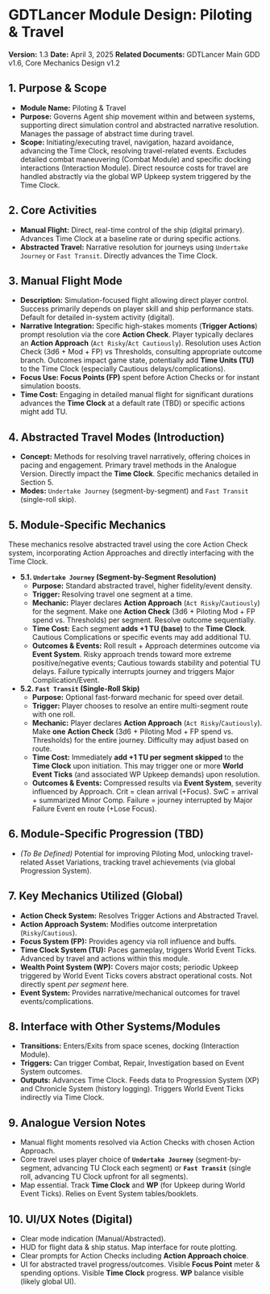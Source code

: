 # GDTLancer Module Design: Piloting & Travel

**Version:** 1.3
**Date:** April 3, 2025
**Related Documents:** GDTLancer Main GDD v1.6, Core Mechanics Design v1.2

## 1. Purpose & Scope

* **Module Name:** Piloting & Travel
* **Purpose:** Governs Agent ship movement within and between systems, supporting direct simulation control and abstracted narrative resolution. Manages the passage of abstract time during travel.
* **Scope:** Initiating/executing travel, navigation, hazard avoidance, advancing the Time Clock, resolving travel-related events. Excludes detailed combat maneuvering (Combat Module) and specific docking interactions (Interaction Module). Direct resource costs for travel are handled abstractly via the global WP Upkeep system triggered by the Time Clock.

## 2. Core Activities

* **Manual Flight:** Direct, real-time control of the ship (digital primary). Advances Time Clock at a baseline rate or during specific actions.
* **Abstracted Travel:** Narrative resolution for journeys using `Undertake Journey` or `Fast Transit`. Directly advances the Time Clock.

## 3. Manual Flight Mode

* **Description:** Simulation-focused flight allowing direct player control. Success primarily depends on player skill and ship performance stats. Default for detailed in-system activity (digital).
* **Narrative Integration:** Specific high-stakes moments (**Trigger Actions**) prompt resolution via the core **Action Check**. Player typically declares an **Action Approach** (`Act Risky`/`Act Cautiously`). Resolution uses Action Check (3d6 + Mod + FP) vs Thresholds, consulting appropriate outcome branch. Outcomes impact game state, potentially add **Time Units (TU)** to the Time Clock (especially Cautious delays/complications).
* **Focus Use:** **Focus Points (FP)** spent before Action Checks or for instant simulation boosts.
* **Time Cost:** Engaging in detailed manual flight for significant durations advances the **Time Clock** at a default rate (TBD) or specific actions might add TU.

## 4. Abstracted Travel Modes (Introduction)

* **Concept:** Methods for resolving travel narratively, offering choices in pacing and engagement. Primary travel methods in the Analogue Version. Directly impact the **Time Clock**. Specific mechanics detailed in Section 5.
* **Modes:** `Undertake Journey` (segment-by-segment) and `Fast Transit` (single-roll skip).

## 5. Module-Specific Mechanics

These mechanics resolve abstracted travel using the core Action Check system, incorporating Action Approaches and directly interfacing with the Time Clock.

* **5.1. `Undertake Journey` (Segment-by-Segment Resolution)**
    * **Purpose:** Standard abstracted travel, higher fidelity/event density.
    * **Trigger:** Resolving travel one segment at a time.
    * **Mechanic:** Player declares **Action Approach** (`Act Risky`/`Cautiously`) for the segment. Make one **Action Check** (3d6 + Piloting Mod + FP spend vs. Thresholds) per segment. Resolve outcome sequentially.
    * **Time Cost:** Each segment **adds +1 TU (base)** to the **Time Clock**. Cautious Complications or specific events may add additional TU.
    * **Outcomes & Events:** Roll result + Approach determines outcome via **Event System**. Risky approach trends toward more extreme positive/negative events; Cautious towards stability and potential TU delays. Failure typically interrupts journey and triggers Major Complication/Event.
* **5.2. `Fast Transit` (Single-Roll Skip)**
    * **Purpose:** Optional fast-forward mechanic for speed over detail.
    * **Trigger:** Player chooses to resolve an entire multi-segment route with one roll.
    * **Mechanic:** Player declares **Action Approach** (`Act Risky`/`Cautiously`). Make **one** **Action Check** (3d6 + Piloting Mod + FP spend vs. Thresholds) for the entire journey. Difficulty may adjust based on route.
    * **Time Cost:** Immediately **add +1 TU per segment skipped** to the **Time Clock** upon initiation. This may trigger one or more **World Event Ticks** (and associated WP Upkeep demands) upon resolution.
    * **Outcomes & Events:** Compressed results via **Event System**, severity influenced by Approach. Crit = clean arrival (+Focus). SwC = arrival + summarized Minor Comp. Failure = journey interrupted by Major Failure Event en route (+Lose Focus).

## 6. Module-Specific Progression (TBD)

* *(To Be Defined)* Potential for improving Piloting Mod, unlocking travel-related Asset Variations, tracking travel achievements (via global Progression System).

## 7. Key Mechanics Utilized (Global)

* **Action Check System:** Resolves Trigger Actions and Abstracted Travel.
* **Action Approach System:** Modifies outcome interpretation (`Risky`/`Cautious`).
* **Focus System (FP):** Provides agency via roll influence and buffs.
* **Time Clock System (TU):** Paces gameplay, triggers World Event Ticks. Advanced by travel and actions within this module.
* **Wealth Point System (WP):** Covers major costs; periodic Upkeep triggered by World Event Ticks covers abstract operational costs. Not directly spent *per segment* here.
* **Event System:** Provides narrative/mechanical outcomes for travel events/complications.

## 8. Interface with Other Systems/Modules

* **Transitions:** Enters/Exits from space scenes, docking (Interaction Module).
* **Triggers:** Can trigger Combat, Repair, Investigation based on Event System outcomes.
* **Outputs:** Advances Time Clock. Feeds data to Progression System (XP) and Chronicle System (history logging). Triggers World Event Ticks indirectly via Time Clock.

## 9. Analogue Version Notes

* Manual flight moments resolved via Action Checks with chosen Action Approach.
* Core travel uses player choice of **`Undertake Journey`** (segment-by-segment, advancing TU Clock each segment) or **`Fast Transit`** (single roll, advancing TU Clock upfront for all segments).
* Map essential. Track **Time Clock** and **WP** (for Upkeep during World Event Ticks). Relies on Event System tables/booklets.

## 10. UI/UX Notes (Digital)

* Clear mode indication (Manual/Abstracted).
* HUD for flight data & ship status. Map interface for route plotting.
* Clear prompts for Action Checks including **Action Approach choice**.
* UI for abstracted travel progress/outcomes. Visible **Focus Point** meter & spending options. Visible **Time Clock** progress. **WP** balance visible (likely global UI).
